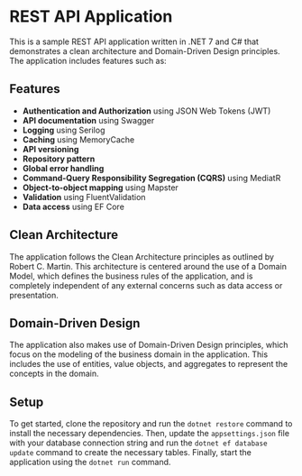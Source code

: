 # REST API Application

This is a sample REST API application written in .NET 7 and C# that demonstrates a clean architecture and Domain-Driven Design principles. The application includes features such as:

## Features

- **Authentication and Authorization** using JSON Web Tokens (JWT)
- **API documentation** using Swagger
- **Logging** using Serilog
- **Caching** using MemoryCache
- **API versioning**
- **Repository pattern**
- **Global error handling**
- **Command-Query Responsibility Segregation (CQRS)** using MediatR
- **Object-to-object mapping** using Mapster
- **Validation** using FluentValidation
- **Data access** using EF Core

## Clean Architecture

The application follows the Clean Architecture principles as outlined by Robert C. Martin. This architecture is centered around the use of a Domain Model, which defines the business rules of the application, and is completely independent of any external concerns such as data access or presentation.

## Domain-Driven Design

The application also makes use of Domain-Driven Design principles, which focus on the modeling of the business domain in the application. This includes the use of entities, value objects, and aggregates to represent the concepts in the domain.

## Setup

To get started, clone the repository and run the `dotnet restore` command to install the necessary dependencies. Then, update the `appsettings.json` file with your database connection string and run the `dotnet ef database update` command to create the necessary tables. Finally, start the application using the `dotnet run` command.
